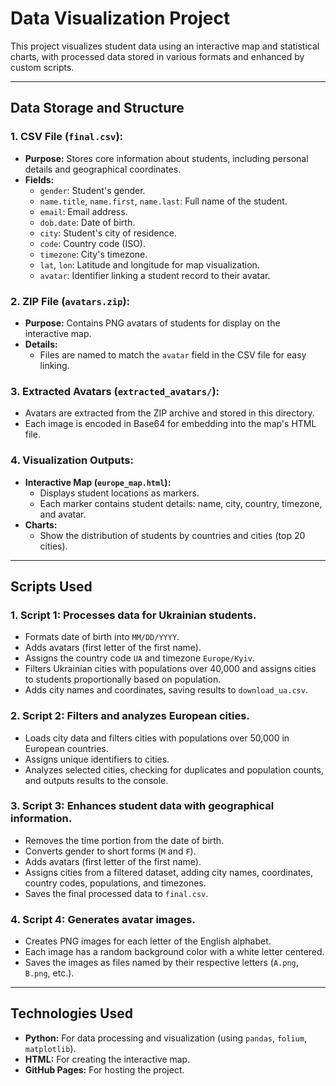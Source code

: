 # **Data Visualization Project**

This project visualizes student data using an interactive map and statistical charts, with processed data stored in various formats and enhanced by custom scripts.

---

## **Data Storage and Structure**

### 1. **CSV File (`final.csv`):**
- **Purpose:** Stores core information about students, including personal details and geographical coordinates.
- **Fields:**
  - `gender`: Student's gender.
  - `name.title`, `name.first`, `name.last`: Full name of the student.
  - `email`: Email address.
  - `dob.date`: Date of birth.
  - `city`: Student's city of residence.
  - `code`: Country code (ISO).
  - `timezone`: City's timezone.
  - `lat`, `lon`: Latitude and longitude for map visualization.
  - `avatar`: Identifier linking a student record to their avatar.

### 2. **ZIP File (`avatars.zip`):**
- **Purpose:** Contains PNG avatars of students for display on the interactive map.
- **Details:**
  - Files are named to match the `avatar` field in the CSV file for easy linking.

### 3. **Extracted Avatars (`extracted_avatars/`):**
- Avatars are extracted from the ZIP archive and stored in this directory.
- Each image is encoded in Base64 for embedding into the map's HTML file.

### 4. **Visualization Outputs:**
- **Interactive Map (`europe_map.html`):**
  - Displays student locations as markers.
  - Each marker contains student details: name, city, country, timezone, and avatar.
- **Charts:**
  - Show the distribution of students by countries and cities (top 20 cities).

---

## **Scripts Used**

### 1. **Script 1:** Processes data for Ukrainian students.
- Formats date of birth into `MM/DD/YYYY`.
- Adds avatars (first letter of the first name).
- Assigns the country code `UA` and timezone `Europe/Kyiv`.
- Filters Ukrainian cities with populations over 40,000 and assigns cities to students proportionally based on population.
- Adds city names and coordinates, saving results to `download_ua.csv`.

### 2. **Script 2:** Filters and analyzes European cities.
- Loads city data and filters cities with populations over 50,000 in European countries.
- Assigns unique identifiers to cities.
- Analyzes selected cities, checking for duplicates and population counts, and outputs results to the console.

### 3. **Script 3:** Enhances student data with geographical information.
- Removes the time portion from the date of birth.
- Converts gender to short forms (`M` and `F`).
- Adds avatars (first letter of the first name).
- Assigns cities from a filtered dataset, adding city names, coordinates, country codes, populations, and timezones.
- Saves the final processed data to `final.csv`.

### 4. **Script 4:** Generates avatar images.
- Creates PNG images for each letter of the English alphabet.
- Each image has a random background color with a white letter centered.
- Saves the images as files named by their respective letters (`A.png`, `B.png`, etc.).

---

## **Technologies Used**
- **Python:** For data processing and visualization (using `pandas`, `folium`, `matplotlib`).
- **HTML:** For creating the interactive map.
- **GitHub Pages:** For hosting the project.
